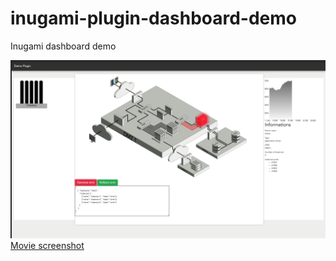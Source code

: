 # inugami-plugin-dashboard-demo
Inugami dashboard demo


![screenshot](https://github.com/inugamiio/inugami-plugin-dashboard-demo/blob/development/src/doc/screenshot.png)
[Movie screenshot](https://github.com/inugamiio/inugami-plugin-dashboard-demo/blob/master/src/doc/screenshot.mov)
